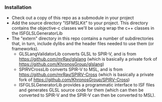 ### Installation

- Check out a copy of this repo as a submodule in your project
- Add the source directory "ISFMSLKit" to your project.  This directory contains the objective-c classes we'll be using wrap the c++ classes in the ISFGLSLGeneratorLib
- The "extern" directory in this repo contains a number of subdirectories that, in turn, include dylibs and the header files needed to use them (or frameworks).
	- GLSLangValidatorLib converts GLSL to SPIR-V, and is from https://github.com/mrRay/glslang (which is basically a private fork of https://github.com/KhronosGroup/glslang)
	- SPIRVCrossLib converts SPIR-V to MSL, and is from https://github.com/mrRay/SPIRV-Cross (which is basically a private fork of https://github.com/KhronosGroup/SPIRV-Cross)
	- ISFGLSLGeneratorLib provides a programmatic interface to ISF files and generates GLSL source code for them (which can then be converted to SPIR-V and the SPIR-V can then be converted to MSL).